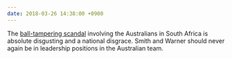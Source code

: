 ```yaml
---
date: 2018-03-26 14:38:00 +0900
---
```

The [ball-tampering scandal](http://www.espncricinfo.com/series/_/id/10908/aus-tour-of-sa-2017-18/) involving the Australians in South Africa is absolute disgusting and a national disgrace. Smith and Warner should never again be in leadership positions in the Australian team.
